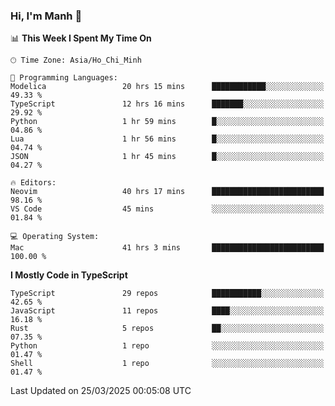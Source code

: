 ### Hi, I'm Manh 👋

<!--START_SECTION:waka-->
📊 **This Week I Spent My Time On** 

```text
🕑︎ Time Zone: Asia/Ho_Chi_Minh

💬 Programming Languages: 
Modelica                 20 hrs 15 mins      ████████████░░░░░░░░░░░░░   49.33 % 
TypeScript               12 hrs 16 mins      ███████░░░░░░░░░░░░░░░░░░   29.92 % 
Python                   1 hr 59 mins        █░░░░░░░░░░░░░░░░░░░░░░░░   04.86 % 
Lua                      1 hr 56 mins        █░░░░░░░░░░░░░░░░░░░░░░░░   04.74 % 
JSON                     1 hr 45 mins        █░░░░░░░░░░░░░░░░░░░░░░░░   04.27 % 

🔥 Editors: 
Neovim                   40 hrs 17 mins      █████████████████████████   98.16 % 
VS Code                  45 mins             ░░░░░░░░░░░░░░░░░░░░░░░░░   01.84 % 

💻 Operating System: 
Mac                      41 hrs 3 mins       █████████████████████████   100.00 % 
```

**I Mostly Code in TypeScript** 

```text
TypeScript               29 repos            ███████████░░░░░░░░░░░░░░   42.65 % 
JavaScript               11 repos            ████░░░░░░░░░░░░░░░░░░░░░   16.18 % 
Rust                     5 repos             ██░░░░░░░░░░░░░░░░░░░░░░░   07.35 % 
Python                   1 repo              ░░░░░░░░░░░░░░░░░░░░░░░░░   01.47 % 
Shell                    1 repo              ░░░░░░░░░░░░░░░░░░░░░░░░░   01.47 % 
```




 Last Updated on 25/03/2025 00:05:08 UTC
<!--END_SECTION:waka-->
